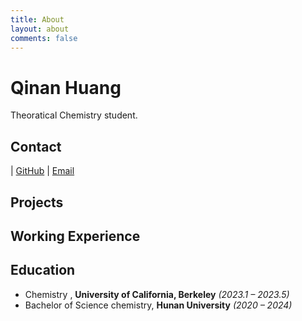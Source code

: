 ```yaml
---
title: About
layout: about
comments: false
---
```

# Qinan Huang

Theoratical Chemistry student.

## Contact

| [GitHub](https://github.com/tetryl-boy)  | [Email](tetryl@hnu.edu.cn) 


## Projects 


## Working Experience



## Education

- Chemistry , **University of California, Berkeley** *(2023.1 – 2023.5)*
- Bachelor of Science chemistry, **Hunan University** *(2020 – 2024)*
